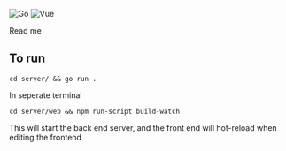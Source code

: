 ![Go](https://github.com/Thomas-Ray-OReilly/uno/workflows/Go/badge.svg?branch=vue-test)
![Vue](https://github.com/Thomas-Ray-OReilly/uno/workflows/vue-test/badge.svg?branch=vue-test)


Read me

## To run 

`cd server/ && go run .`

In seperate terminal

`cd server/web && npm run-script build-watch`

This will start the back end server, and the front end will hot-reload when editing the frontend
